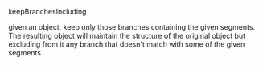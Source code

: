 keepBranchesIncluding

given an object, keep only those branches containing the given segments. The
resulting object will maintain the structure of the original object but
excluding from it any branch that doesn't match with some of the given segments
